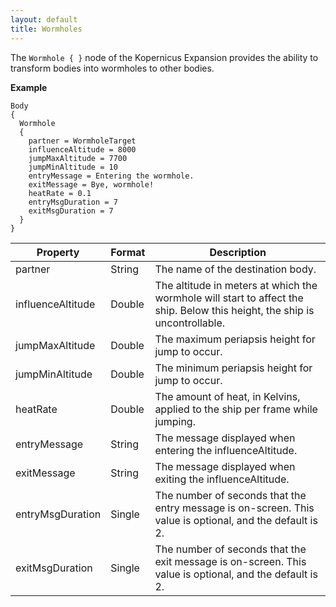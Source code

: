 ```yaml
---
layout: default
title: Wormholes
---
```


The `Wormhole { }` node of the Kopernicus Expansion provides the ability to transform bodies into wormholes to other bodies.

**Example**
```
Body
{
  Wormhole
  {
    partner = WormholeTarget
    influenceAltitude = 8000
    jumpMaxAltitude = 7700
    jumpMinAltitude = 10
    entryMessage = Entering the wormhole.
    exitMessage = Bye, wormhole!
    heatRate = 0.1
    entryMsgDuration = 7
    exitMsgDuration = 7
  }
}
```

|Property|Format|Description|
|--------|------|-----------|
|partner|String|The name of the destination body.|
|influenceAltitude|Double|The altitude in meters at which the wormhole will start to affect the ship. Below this height, the ship is uncontrollable.|
|jumpMaxAltitude|Double|The maximum periapsis height for jump to occur.|
|jumpMinAltitude|Double|The minimum periapsis height for jump to occur.|
|heatRate|Double|The amount of heat, in Kelvins, applied to the ship per frame while jumping.|
|entryMessage|String|The message displayed when entering the influenceAltitude.|
|exitMessage|String|The message displayed when exiting the influenceAltitude.|
|entryMsgDuration|Single|The number of seconds that the entry message is on-screen. This value is optional, and the default is 2.|
|exitMsgDuration|Single|The number of seconds that the exit message is on-screen. This value is optional, and the default is 2.|